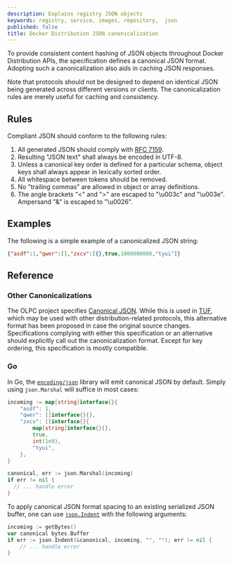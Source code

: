 ```yaml
---
description: Explains registry JSON objects
keywords: registry, service, images, repository,  json
published: false
title: Docker Distribution JSON canonicalization
---
```


To provide consistent content hashing of JSON objects throughout Docker
Distribution APIs, the specification defines a canonical JSON format. Adopting
such a canonicalization also aids in caching JSON responses.

Note that protocols should not be designed to depend on identical JSON being
generated across different versions or clients. The canonicalization rules are
merely useful for caching and consistency.

## Rules

Compliant JSON should conform to the following rules:

1. All generated JSON should comply with [RFC
   7159](http://www.ietf.org/rfc/rfc7159.txt).
2. Resulting "JSON text" shall always be encoded in UTF-8.
3. Unless a canonical key order is defined for a particular schema, object
   keys shall always appear in lexically sorted order.
4. All whitespace between tokens should be removed.
5. No "trailing commas" are allowed in object or array definitions.
6. The angle brackets "<" and ">" are escaped to "\u003c" and "\u003e".
   Ampersand "&" is escaped to "\u0026".

## Examples

The following is a simple example of a canonicalized JSON string:

```json
{"asdf":1,"qwer":[],"zxcv":[{},true,1000000000,"tyui"]}
```

## Reference

### Other Canonicalizations

The OLPC project specifies [Canonical
JSON](http://wiki.laptop.org/go/Canonical_JSON). While this is used in
[TUF](http://theupdateframework.com/), which may be used with other
distribution-related protocols, this alternative format has been proposed in
case the original source changes. Specifications complying with either this
specification or an alternative should explicitly call out the
canonicalization format. Except for key ordering, this specification is mostly
compatible.

### Go

In Go, the [`encoding/json`](http://golang.org/pkg/encoding/json/) library
will emit canonical JSON by default. Simply using `json.Marshal` will suffice
in most cases:

```go
incoming := map[string]interface{}{
    "asdf": 1,
    "qwer": []interface{}{},
    "zxcv": []interface{}{
        map[string]interface{}{},
        true,
        int(1e9),
        "tyui",
    },
}

canonical, err := json.Marshal(incoming)
if err != nil {
  // ... handle error
}
```

To apply canonical JSON format spacing to an existing serialized JSON buffer, one
can use
[`json.Indent`](http://golang.org/src/encoding/json/indent.go?s=1918:1989#L65)
with the following arguments:

```go
incoming := getBytes()
var canonical bytes.Buffer
if err := json.Indent(&canonical, incoming, "", ""); err != nil {
	// ... handle error
}
```